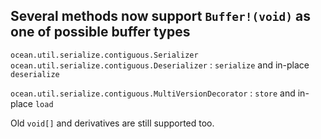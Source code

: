 ## Several methods now support `Buffer!(void)` as one of possible buffer types

`ocean.util.serialize.contiguous.Serializer`
`ocean.util.serialize.contiguous.Deserializer`
: `serialize` and in-place `deserialize`

`ocean.util.serialize.contiguous.MultiVersionDecorator` : `store` and in-place `load`

Old `void[]` and derivatives are still supported too.

